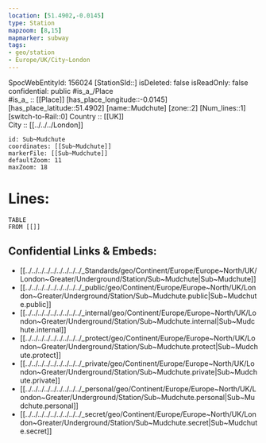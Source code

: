 ```yaml
---
location: [51.4902,-0.0145] 
type: Station 
mapzoom: [8,15] 
mapmarker: subway 
tags:
- geo/station
- Europe/UK/City~London
---
```

SpocWebEntityId: 156024
[StationSId::] 
isDeleted: false
isReadOnly: false
confidential: public
#is_a_/Place  
#is_a_ :: [[Place]] 
[has_place_longitude::-0.0145] 
[has_place_latitude::51.4902] 
[name::Mudchute] 
[zone::2] 
[Num_lines::1] 
[switch-to-Rail::0] 
Country :: [[UK]]  
City :: [[../../../London]]  


```leaflet
id: Sub~Mudchute
coordinates: [[Sub~Mudchute]] 
markerFile: [[Sub~Mudchute]] 
defaultZoom: 11 
maxZoom: 18
```


# Lines: 
```dataview
TABLE 
FROM [[]] 
```

## Confidential Links & Embeds: 
- [[../../../../../../../../../_Standards/geo/Continent/Europe/Europe~North/UK/London~Greater/Underground/Station/Sub~Mudchute|Sub~Mudchute]] 
- [[../../../../../../../../../_public/geo/Continent/Europe/Europe~North/UK/London~Greater/Underground/Station/Sub~Mudchute.public|Sub~Mudchute.public]] 
- [[../../../../../../../../../_internal/geo/Continent/Europe/Europe~North/UK/London~Greater/Underground/Station/Sub~Mudchute.internal|Sub~Mudchute.internal]] 
- [[../../../../../../../../../_protect/geo/Continent/Europe/Europe~North/UK/London~Greater/Underground/Station/Sub~Mudchute.protect|Sub~Mudchute.protect]] 
- [[../../../../../../../../../_private/geo/Continent/Europe/Europe~North/UK/London~Greater/Underground/Station/Sub~Mudchute.private|Sub~Mudchute.private]] 
- [[../../../../../../../../../_personal/geo/Continent/Europe/Europe~North/UK/London~Greater/Underground/Station/Sub~Mudchute.personal|Sub~Mudchute.personal]] 
- [[../../../../../../../../../_secret/geo/Continent/Europe/Europe~North/UK/London~Greater/Underground/Station/Sub~Mudchute.secret|Sub~Mudchute.secret]] 
